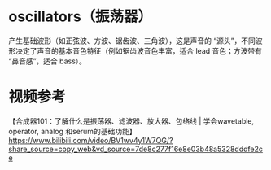 



# oscillators（振荡器）


产生基础波形（如正弦波、方波、锯齿波、三角波），这是声音的 “源头”，不同波形决定了声音的基本音色特征（例如锯齿波音色丰富，适合 lead 音色；方波带有 “鼻音感”，适合 bass）。





# 视频参考



【合成器101：了解什么是振荡器、滤波器、放大器、包络线 | 学会wavetable, operator, analog 和serum的基础功能】 https://www.bilibili.com/video/BV1wv4y1W7QG/?share_source=copy_web&vd_source=7de8c277f16e8e03b48a5328dddfe2ce